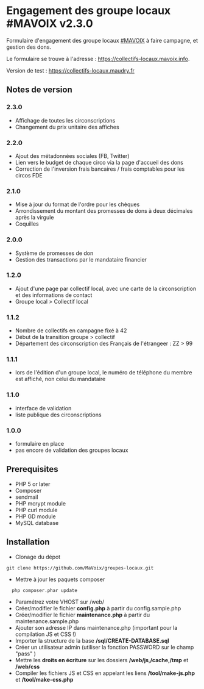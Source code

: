 # Engagement des groupe locaux #MAVOIX v2.3.0

Formulaire d'engagement des groupe locaux [#MAVOIX](https://mavoix.info) à faire campagne, et gestion des dons.

Le formulaire se trouve à l'adresse : https://collectifs-locaux.mavoix.info.

Version de test : https://collectifs-locaux.maudry.fr


## Notes de version

### 2.3.0

- Affichage de toutes les circonscriptions
- Changement du prix unitaire des affiches

### 2.2.0

- Ajout des métadonnées sociales (FB, Twitter)
- Lien vers le budget de chaque circo via la page d'accueil des dons
- Correction de l'inversion frais bancaires / frais comptables pour les circos FDE

### 2.1.0

- Mise à jour du format de l'ordre pour les chèques
- Arrondissement du montant des promesses de dons à deux décimales après la virgule
- Coquilles

### 2.0.0

- Système de promesses de don
- Gestion des transactions par le mandataire financier

### 1.2.0

- Ajout d'une page par collectif local, avec une carte de la circonscription et des informations de contact
- Groupe local > Collectif local

### 1.1.2

- Nombre de collectifs en campagne fixé à 42
- Début de la transition groupe > collectif
- Département des circonscription des Français de l'étrangeer : ZZ > 99

### 1.1.1

- lors de l'édition d'un groupe local, le numéro de téléphone du membre est affiché, non celui du mandataire

### 1.1.0

- interface de validation
- liste publique des circonscriptions

### 1.0.0

- formulaire en place
- pas encore de validation des groupes locaux

## Prerequisites

- PHP 5 or later
- Composer
- sendmail
- PHP mcrypt module
- PHP curl module
- PHP GD module
- MySQL database

## Installation

- Clonage du dépot
```
git clone https://github.com/MaVoix/groupes-locaux.git
```
- Mettre à jour les paquets composer
```
  php composer.phar update
```
- Paramétrez votre VHOST sur /web/
- Créer/modifier le fichier **config.php** à partir du config.sample.php
- Créer/modifier le fichier **maintenance.php** à partir du maintenance.sample.php
- Ajouter son adresse IP dans maintenance.php (important pour la compilation JS et CSS !)
- Importer la structure de la base **/sql/CREATE-DATABASE.sql**
- Créer un utilisateur admin (utiliser la fonction PASSWORD  sur le champ "pass" )
- Mettre les **droits en écriture** sur les dossiers **/web/js**,**/cache**,**/tmp** et **/web/css**
- Compiler les fichiers JS et CSS en appelant les liens **/tool/make-js.php** et **/tool/make-css.php**
